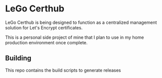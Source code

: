# LeGo Certhub
LeGo Certhub is being designed to function as a centralized management
solution for Let's Encrypt certificates.

This is a personal side project of mine that I plan to use in my home
production environment once complete.

## Building
This repo contains the build scripts to generate releases
